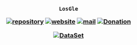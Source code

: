 <h3 align="center">

`LosGle`

[![repository](https://img.shields.io/badge/repository-white)](https://github.com/losgle/template)
[![website](https://img.shields.io/badge/website-white)](https://losgle.github.io/template-website)
[![mail](https://img.shields.io/badge/mail-white)](mailto:losgle@groups.outlook.com)
[![Donation](https://img.shields.io/badge/donation-white)](https://losgle.github.io/donation)

[![DataSet](https://img.shields.io/badge/dataset-white)](https://www.kaggle.com/datasets/sonialikhan/software-development-companies-in-pakistan-2024)

</h3>